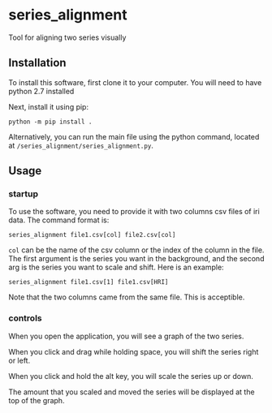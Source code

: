 # series_alignment
Tool for aligning two series visually

## Installation
To install this software, first clone it to your computer. You will need to have python 2.7 installed

Next, install it using pip:
```
python -m pip install .
```

Alternatively, you can run the main file using the python command, located at `/series_alignment/series_alignment.py`.

## Usage
### startup
To use the software, you need to provide it with two columns csv files of iri data. The command format is:
```
series_alignment file1.csv[col] file2.csv[col]
```
`col` can be the name of the csv column or the index of the column in the file. The first argument is the 
series you want in the background, and the second arg is the series you want to scale and shift. Here is an example:
```
series_alignment file1.csv[1] file1.csv[HRI]
```
Note that the two columns came from the same file. This is acceptible.
### controls
When you open the application, you will see a graph of the two series.

When you click and drag while holding space, you will shift the series right or left.

When you click and hold the alt key, you will scale the series up or down.

The amount that you scaled and moved the series will be displayed at the top of the
graph.
